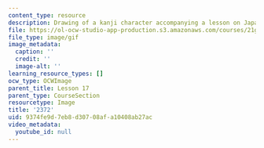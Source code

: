 ```yaml
---
content_type: resource
description: Drawing of a kanji character accompanying a lesson on Japanese.
file: https://ol-ocw-studio-app-production.s3.amazonaws.com/courses/21g-504-japanese-iv-spring-2009/9374fe9d7eb8d30708afa10408ab27ac_2372.gif
file_type: image/gif
image_metadata:
  caption: ''
  credit: ''
  image-alt: ''
learning_resource_types: []
ocw_type: OCWImage
parent_title: Lesson 17
parent_type: CourseSection
resourcetype: Image
title: '2372'
uid: 9374fe9d-7eb8-d307-08af-a10408ab27ac
video_metadata:
  youtube_id: null
---
```


